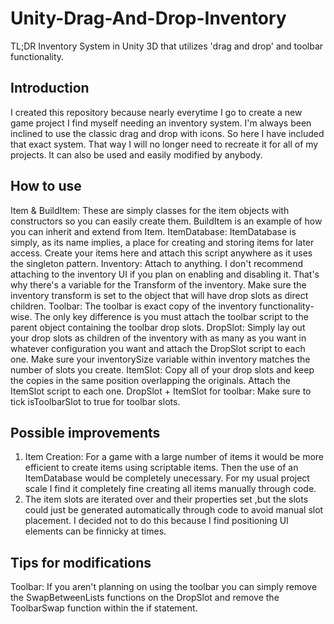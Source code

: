 # Unity-Drag-And-Drop-Inventory
TL;DR Inventory System in Unity 3D that utilizes 'drag and drop' and toolbar functionality.

## Introduction
I created this repository because nearly everytime I go to create a new game project I find myself needing an inventory system. I'm always been inclined to use the classic drag and drop with icons. So here I have included that
exact system. That way I will no longer need to recreate it for all of my projects. It can also be used and easily modified by anybody.

## How to use
Item  & BuildItem: These are simply classes for the item objects with constructors so you can easily create them. BuildItem is an example of how you can inherit and extend from Item.
ItemDatabase: ItemDatabase is simply, as its name implies, a place for creating and storing items for later access. Create your items here and attach this script anywhere as it uses the singleton pattern.
Inventory: Attach to anything. I don't recommend attaching to the inventory UI if you plan on enabling and disabling it. That's why there's a variable for the Transform of the inventory. Make sure the inventory transform is set to the object that will have drop slots as direct children.
Toolbar: The toolbar is exact copy of the inventory functionality-wise. The only key difference is you must attach the toolbar script to the parent object containing the toolbar drop slots.
DropSlot: Simply lay out your drop slots as children of the inventory with as many as you want in whatever configuration you want and attach the DropSlot script to each one. Make sure your inventorySize variable within inventory matches the number of slots you create.
ItemSlot: Copy all of your drop slots and keep the copies in the same position overlapping the originals. Attach the ItemSlot script to each one.
DropSlot + ItemSlot for toolbar: Make sure to tick isToolbarSlot to true for toolbar slots.

## Possible improvements
1. Item Creation: For a game with a large number of items it would be more efficient to create items using scriptable items. Then the use of an ItemDatabase would be completely unecessary. For my usual project scale I find it completely fine creating all items manually through code.
2. The item slots are iterated over and their properties set ,but the slots could just be generated automatically through code to avoid manual slot placement. I decided not to do this because I find positioning UI elements can be finnicky at times.

## Tips for modifications
Toolbar: If you aren't planning on using the toolbar you can simply remove the SwapBetweenLists functions on the DropSlot and remove the ToolbarSwap function within the if statement.
